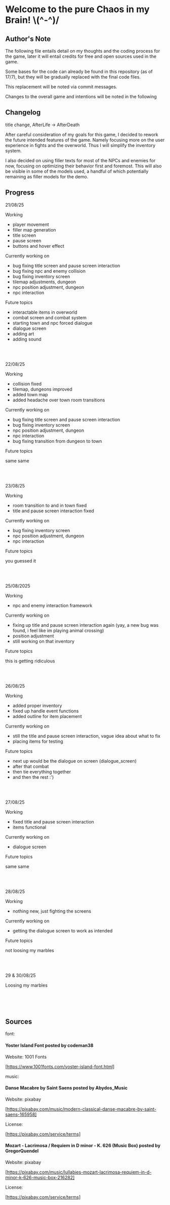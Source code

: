 # Welcome to the pure Chaos in my Brain! \\(^-^)/

## Author's Note

The following file entails detail on my thoughts and the coding process for the game, later it will entail credits for free and open sources used in the game.

Some bases for the code can already be found in this repository (as of 17/7), but they will be gradually replaced with the final code files. 

This replacement will be noted via commit messages. 

Changes to the overall game and intentions will be noted in the following 

## Changelog

title change, AfterLife → AfterDeath

After careful consideration of my goals for this game, I decided to rework the future intended features of the game. Namely focusing more on the user experience in fights and the overworld. Thus I will simplify the inventory system. 

I also decided on using filler texts for most of the NPCs and enemies for now, focusing on optimizing their behavior first and foremost. This will also be visible in some of the models used, a handful of which potentially remaining as filler models for the demo.

## Progress

21/08/25

Working
  - player movement
  - filler map generation
  - title screen
  - pause screen
  - buttons and hover effect

Currently working on
  - bug fixing title screen and pause screen interaction
  - bug fixing npc and enemy collision
  - bug fixing inventory screen
  - tilemap adjustments, dungeon
  - npc position adjustment, dungeon
  - npc interaction

Future topics
  - interactable items in overworld
  - combat screen and combat system
  - starting town and npc forced dialogue
  - dialogue screen
  - adding art
  - adding sound

<br>
<br>

22/08/25

Working
  - collision fixed
  - tilemap, dungeons improved
  - added town map
  - added headache over town room transitions

Currently working on
  - bug fixing title screen and pause screen interaction
  - bug fixing inventory screen
  - npc position adjustment, dungeon
  - npc interaction
  - bug fixing transition from dungeon to town

Future topics

  same same

<br>
<br>

23/08/25

Working
  - room transition to and in town fixed
  - title and pause screen interaction fixed

Currently working on
  - bug fixing inventory screen
  - npc position adjustment, dungeon
  - npc interaction

Future topics

  you guessed it

<br>
<br>

25/08/2025

Working 
  - npc and enemy interaction framework

Currently working on 
  - fixing up title and pause screen interaction again (yay, a new bug was found, i feel like im playing animal crossing)
  - position adjustment
  - still working on that inventory

Future topics

  this is getting ridiculous

<br>
<br>

26/08/25

Working 
  - added proper inventory
  - fixed up handle event functions
  - added outline for item placement

Currently working on 
  - still the title and pause screen interaction, vague idea about what to fix
  - placing items for testing

Future topics

  - next up would be the dialogue on screen (dialogue_screen)
  - after that combat
  - then tie everything together
  - and then the rest :')

<br>
<br>

27/08/25

Working 
  - fixed title and pause screen interaction
  - items functional

Currently working on 
  - dialogue screen

Future topics

same same

<br>
<br>

28/08/25

Working 
  - nothing new, just fighting the screens

Currently working on 
  - getting the dialogue screen to work as intended

Future topics

not loosing my marbles

<br>
<br>

29 & 30/08/25

Loosing my marbles


<br>
<br>
<br>

## Sources 

font: 

#### Yoster Island Font posted by codeman38

Website: 1001 Fonts

[https://www.1001fonts.com/yoster-island-font.html]




music: 

#### Danse Macabre by Saint Saens posted by Abydos_Music

Website: pixabay

[https://pixabay.com/music/modern-classical-danse-macabre-by-saint-saens-165958]

License:

[https://pixabay.com/service/terms]



#### Mozart - Lacrimosa / Requiem in D minor - K. 626 (Music Box) posted by GregorQuendel

Website: pixabay

[https://pixabay.com/music/lullabies-mozart-lacrimosa-requiem-in-d-minor-k-626-music-box-216282]

License:

[https://pixabay.com/service/terms]
